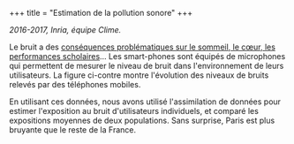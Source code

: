 +++
title = "Estimation de la pollution sonore"
+++

*2016-2017, Inria, équipe Clime.*

Le bruit a des [conséquences problématiques sur le sommeil, le cœur, les
performances scholaires][who-noise]… Les smart-phones sont équipés de microphones qui
permettent de mesurer le niveau de bruit dans l'environnement de leurs
utilisateurs. La figure ci-contre montre l'évolution des niveaux de bruits
relevés par des téléphones mobiles.

[who-noise]: https://www.euro.who.int/en/health-topics/environment-and-health/noise/data-and-statistics

En utilisant ces données, nous avons utilisé l'assimilation de données pour
estimer l'exposition au bruit d'utilisateurs individuels, et comparé les
expositions moyennes de deux populations. Sans surprise, Paris est plus
bruyante que le reste de la France.




